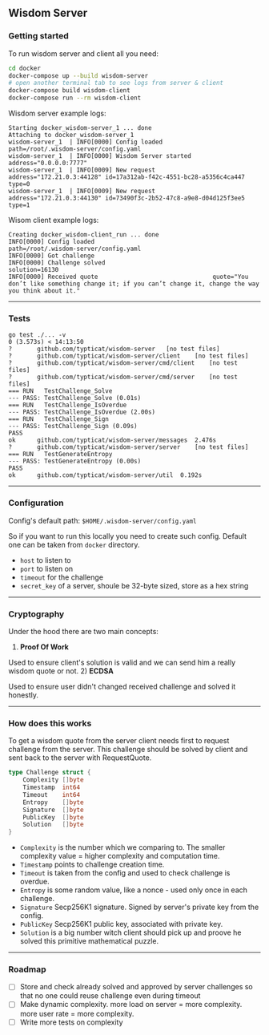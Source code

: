 ## Wisdom Server

### Getting started

To run wisdom server and client all you need:

```bash
cd docker
docker-compose up --build wisdom-server
# open another terminal tab to see logs from server & client
docker-compose build wisdom-client
docker-compose run --rm wisdom-client
```

Wisdom server example logs:
```
Starting docker_wisdom-server_1 ... done
Attaching to docker_wisdom-server_1
wisdom-server_1  | INFO[0000] Config loaded                                 path=/root/.wisdom-server/config.yaml
wisdom-server_1  | INFO[0000] Wisdom Server started                         address="0.0.0.0:7777"
wisdom-server_1  | INFO[0009] New request                                   address="172.21.0.3:44128" id=17a312ab-f42c-4551-bc28-a5356c4ca447 type=0
wisdom-server_1  | INFO[0009] New request                                   address="172.21.0.3:44130" id=73490f3c-2b52-47c8-a9e8-d04d125f3ee5 type=1
```

Wisom client example logs:
```
Creating docker_wisdom-client_run ... done
INFO[0000] Config loaded                                 path=/root/.wisdom-server/config.yaml
INFO[0000] Got challenge
INFO[0000] Challenge solved                              solution=16130
INFO[0000] Received quote                                quote="You don’t like something change it; if you can’t change it, change the way you think about it."
```

---

### Tests

```
go test ./... -v                                                            0 (3.573s) < 14:13:50
?   	github.com/typticat/wisdom-server	[no test files]
?   	github.com/typticat/wisdom-server/client	[no test files]
?   	github.com/typticat/wisdom-server/cmd/client	[no test files]
?   	github.com/typticat/wisdom-server/cmd/server	[no test files]
=== RUN   TestChallenge_Solve
--- PASS: TestChallenge_Solve (0.01s)
=== RUN   TestChallenge_IsOverdue
--- PASS: TestChallenge_IsOverdue (2.00s)
=== RUN   TestChallenge_Sign
--- PASS: TestChallenge_Sign (0.09s)
PASS
ok  	github.com/typticat/wisdom-server/messages	2.476s
?   	github.com/typticat/wisdom-server/server	[no test files]
=== RUN   TestGenerateEntropy
--- PASS: TestGenerateEntropy (0.00s)
PASS
ok  	github.com/typticat/wisdom-server/util	0.192s
```

---

### Configuration
Config's default path: `$HOME/.wisdom-server/config.yaml`

So if you want to run this locally you need to create such config. Default one can be taken from `docker` directory.

 - `host` to listen to
 - `port` to listen on
 - `timeout` for the challenge
 - `secret_key` of a server, shoule be 32-byte sized, store as a hex string

---

### Cryptography

Under the hood there are two main concepts:
1) **Proof Of Work**

Used to ensure client's solution is valid and we can send him a really wisdom quote or not. 
2) **ECDSA**

Used to ensure user didn't changed received challenge and solved it honestly.

---

### How does this works

To get a wisdom quote from the server client needs first to request challenge from the server.
This challenge should be solved by client and sent back to the server with RequestQuote.

```go
type Challenge struct {
	Complexity []byte
	Timestamp  int64
	Timeout    int64
	Entropy    []byte
	Signature  []byte
	PublicKey  []byte
	Solution   []byte
}
```

 - `Complexity` is the number which we comparing to. The smaller complexity value = higher complexity and computation time.
 - `Timestamp` points to challenge creation time.
 - `Timeout` is taken from the config and used to check challenge is overdue.
 - `Entropy` is some random value, like a nonce - used only once in each challenge.
 - `Signature` Secp256K1 signature. Signed by server's private key from the config.
 - `PublicKey` Secp256K1 public key, associated with private key.
 - `Solution` is a big number witch client should pick up and proove he solved this primitive mathematical puzzle.

---

### Roadmap

 - [ ] Store and check already solved and approved by server challenges so that no one could reuse challenge even during timeout
 - [ ] Make dynamic complexity. more load on server = more complexity. more user rate = more complexity.
 - [ ] Write more tests on complexity